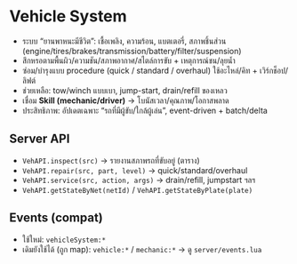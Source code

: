 # Vehicle System

- ระบบ “ยานพาหนะมีชีวิต”: เชื้อเพลิง, ความร้อน, แบตเตอรี่, สภาพชิ้นส่วน (engine/tires/brakes/transmission/battery/filter/suspension)
- สึกหรอตามพื้นผิว/ความชัน/สภาพอากาศ/สไตล์การขับ + เหตุการณ์ชน/ลุยน้ำ
- ซ่อม/บำรุงแบบ procedure (quick / standard / overhaul) ใช้อะไหล่/คิท + เวิร์กช็อป/ลิฟต์
- ช่วยเหลือ: tow/winch แบบเบา, jump-start, drain/refill ของเหลว
- เชื่อม **Skill (mechanic/driver)** → โบนัสเวลา/คุณภาพ/โอกาสพลาด
- ประสิทธิภาพ: อัปเดตเฉพาะ “รถที่มีผู้ขับ/ใกล้ผู้เล่น”, event-driven + batch/delta

## Server API
- `VehAPI.inspect(src)` → รายงานสภาพรถที่ขับอยู่ (ตาราง)
- `VehAPI.repair(src, part, level)` → quick/standard/overhaul
- `VehAPI.service(src, action, args)` → drain/refill, jumpstart ฯลฯ
- `VehAPI.getStateByNet(netId)` / `VehAPI.getStateByPlate(plate)`

## Events (compat)
- ใช้ใหม่: `vehicleSystem:*`
- เดิมยังใช้ได้ (ถูก map): `vehicle:*` / `mechanic:*` → ดู `server/events.lua`